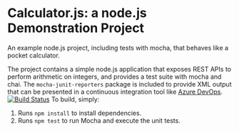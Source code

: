 Calculator.js: a node.js Demonstration Project
==============================================
An example node.js project, including tests with mocha, that behaves like
a pocket calculator.

The project contains a simple node.js application that exposes REST APIs
to perform arithmetic on integers, and provides a test suite with mocha
and chai.  The `mocha-junit-reporters` package is included to provide XML
output that can be presented in a continuous integration tool like
[Azure DevOps](https://azure.com/devops).
[![Build Status](https://sypdino.visualstudio.com/Integrating%20External%20Source%20Control%20with%20Azure%20Pipelines/_apis/build/status/sypdino.calculator?branchName=master)](https://sypdino.visualstudio.com/Integrating%20External%20Source%20Control%20with%20Azure%20Pipelines/_build/latest?definitionId=1&branchName=master)
To build, simply:

1. Runs `npm install` to install dependencies.
2. Runs `npm test` to run Mocha and execute the unit tests.

